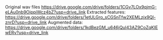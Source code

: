 Original wav files  https://drive.google.com/drive/folders/1CGv7LOx9qjmG-eLAu0nb9OippiWcz4bZ?usp=drive_link 
Extracted features: https://drive.google.com/drive/folders/1etULGro_sCGSnTfw2XEMLzjx9Ql-znrD?usp=drive_link
Augmented data: https://drive.google.com/drive/folders/1kdBezGM_u646jQul43AZ9CoZqKIEwERv?usp=drive_link
